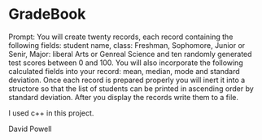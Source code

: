 # GradeBook

Prompt: You will create twenty records, each record containing the following fields: student name, class: Freshman, Sophomore, Junior or Senir, Major: liberal Arts or Genreal Science and ten randomly generated test scores between 0 and 100. You will also incorporate the following calculated fields into your record: mean, median, mode and standard deviation. Once each record is prepared properly you will inert it into a structore so that the list of students can be printed in ascending order by standard deviation. After you display the records write them to a file.

I used c++ in this project.

David Powell
